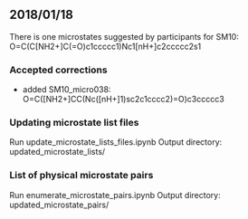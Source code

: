 ## 2018/01/18
There is one  microstates suggested by participants for SM10: O=C(C[NH2+]C(=O)c1ccccc1)Nc1[nH+]c2ccccc2s1

### Accepted corrections
- added SM10_micro038: O=C([NH2+]CC(Nc([nH+]1)sc2c1cccc2)=O)c3ccccc3

### Updating microstate list files

Run update_microstate_lists_files.ipynb
Output directory: updated_microstate_lists/

### List of physical microstate pairs

Run enumerate_microstate_pairs.ipynb
Output directory: updated_microstate_pairs/


